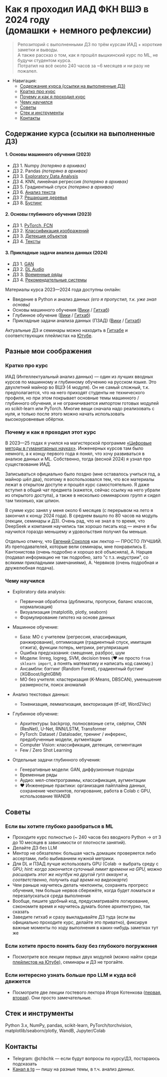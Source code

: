 # Как я проходил ИАД ФКН ВШЭ в 2024 году <br>(домашки + немного рефлексии)
> Репозиторий с выполненными ДЗ по трём курсам ИАД + короткие заметки и выводы.  
> А также рассказ о том, как я прошёл вышкинский курс по ML, не будучи студентом курса.  
> Потратил на всё около 240 часов за ~6 месяцев и ни разу не пожалел.  

- Навигация:
  - [Содержание курса (ссылки на выполненные ДЗ)](#содержание-курса-ссылки-на-выполненные-дз)
  - [Кратко про курс](#кратко-про-курс)
  - [Почему и как я проходил курс](#почему-и-как-я-проходил-этот-курс)
  - [Чему научился](#чему-научился)
  - [Советы](#советы)
  - [Стек и инструменты](#стек-и-инструменты)
  - [Контакты](#контакты)

## Содержание курса (ссылки на выполненные ДЗ)
#### 1. Основы машинного обучения (2023)
- ДЗ 1. Numpy *(потеряно в архивах)*
- ДЗ 2. Pandas *(потеряно в архивах)*
- ДЗ 3. [Exploratory Data Analysis](https://github.com/zhenyacode/hse-iad/tree/main/iad-2-machine-learning/%D0%94%D0%97%203.%20EDA) 
- ДЗ 4. KNN, линейная регрессия *(потеряно в архивах)*
- ДЗ 5. Градиентный спуск *(потеряно в архивах)*
- ДЗ 6. [Анализ текста](https://github.com/zhenyacode/hse-iad/tree/main/iad-2-machine-learning/%D0%94%D0%97%206.%20%D0%A2%D0%B5%D0%BA%D1%81%D1%82%D1%8B)
- ДЗ 7. [Решаюшие деревья](https://github.com/zhenyacode/hse-iad/tree/main/iad-2-machine-learning/%D0%94%D0%97%207.%20%D0%94%D0%B5%D1%80%D0%B5%D0%B2%D1%8C%D1%8F)
- ДЗ 8. [Бустинг](https://github.com/zhenyacode/hse-iad/tree/main/iad-2-machine-learning/%D0%94%D0%97%208.%20%D0%91%D1%83%D1%81%D1%82%D0%B8%D0%BD%D0%B3)


#### 2. Основы глубинного обучения (2023)
- ДЗ 1. [PyTorch, FCN](https://github.com/zhenyacode/hse-iad/tree/main/iad-3-deep-learning/%D0%94%D0%97%201.%20%D0%92%D0%B2%D0%B5%D0%B4%D0%B5%D0%BD%D0%B8%D0%B5%20%D0%B2%20PyTorch%2C%20%D0%BF%D0%BE%D0%BB%D0%BD%D0%BE%D1%81%D0%B2%D1%8F%D0%B7%D0%BD%D1%8B%D0%B5)
- ДЗ 2. [Классификация изображений](https://github.com/zhenyacode/hse-iad/tree/main/iad-3-deep-learning/%D0%94%D0%97%202.%20%D0%9A%D0%BB%D0%B0%D1%81%D1%81%D0%B8%D1%84%D0%B8%D0%BA%D0%B0%D1%86%D0%B8%D1%8F%20%D0%B8%D0%B7%D0%BE%D0%B1%D1%80%D0%B0%D0%B6%D0%B5%D0%BD%D0%B8%D0%B9)
- ДЗ 3. [Детекция объектов](https://github.com/zhenyacode/hse-iad/tree/main/iad-3-deep-learning/%D0%94%D0%97%203.%20%D0%94%D0%B5%D1%82%D0%B5%D0%BA%D1%86%D0%B8%D1%8F)
- ДЗ 4. [Тексты](https://github.com/zhenyacode/hse-iad/tree/main/iad-3-deep-learning/%D0%94%D0%97%204.%20%D0%90%D0%BD%D0%B0%D0%BB%D0%B8%D0%B7%20%D1%82%D0%B5%D0%BA%D1%81%D1%82%D0%BE%D0%B2)

#### 3. Прикладные задачи анализа данных (2024)
- ДЗ 1. [GAN](https://github.com/zhenyacode/hse-iad/tree/main/iad-4-applied-tasks/%D0%94%D0%97%201.%20%D0%93%D0%B5%D0%BD%D0%B5%D1%80%D0%B0%D1%82%D0%B8%D0%B2%D0%BD%D1%8B%D0%B5%20%D0%BC%D0%BE%D0%B4%D0%B5%D0%BB%D0%B8)
- ДЗ 2. [DL Audio](https://github.com/zhenyacode/hse-iad/tree/main/iad-4-applied-tasks/%D0%94%D0%97%202.%20DL%20Audio)
- ДЗ 3. [Временные ряды](https://github.com/zhenyacode/hse-iad/tree/main/iad-4-applied-tasks/%D0%94%D0%97%203.%20%D0%92%D1%80%D0%B5%D0%BC%D0%B5%D0%BD%D0%BD%D1%8B%D0%B5%20%D1%80%D1%8F%D0%B4%D1%8B)
- ДЗ 4. [Рекомендательные системы](https://github.com/zhenyacode/hse-iad/tree/main/iad-4-applied-tasks/%D0%94%D0%97%204.%20%D0%A0%D0%B5%D0%BA%D0%BE%D0%BC%D0%B5%D0%BD%D0%B4%D0%B0%D1%82%D0%B5%D0%BB%D1%8C%D0%BD%D1%8B%D0%B5%20%D1%81%D0%B8%D1%81%D1%82%D0%B5%D0%BC%D1%8B)

Материалы курса 2023—2024 года доступны онлайн:
  - Введение в Python и анализ данных *(его я пропустил, т.к. уже знал основы)*  
  - Основы машинного обучения  ([Вики](http://wiki.cs.hse.ru/Основы_машинного_обучения/2023) / [Гитхаб](https://github.com/hse-ds/iad-intro-ds))
  - Глубинное обучение ([Вики](http://wiki.cs.hse.ru/Основы_глубинного_обучения/2023) / [Гитхаб](https://github.com/hse-ds/iad-deep-learning))
  - Прикладные задачи анализа данных (ПЗАД) ([Вики](http://wiki.cs.hse.ru/Прикладные_задачи_анализа_данных/2024) / [Гитхаб](https://github.com/hse-ds/iad-applied-ds))

Актуальные ДЗ и семинары можно находить в [Гитхабе](https://github.com/hse-ds) и соответствующих плейлистах на [Ютубе](https://www.youtube.com/@hse-cs-lectures/playlists).


## Разные мои соображения

### Кратко про курс
ИАД (Интеллектуальный анализ данных) — один из лучших вводных курсов по машинному и глубинному обучению на русском языке. Это двухлетний майнор во ВШЭ (4 модуля). Он не самый сложный, т.к. предполагается, что на него приходят студенты не технического профиля, но при этом покрывает основные темы машинного / глубинного обучения, и не ограничивается импортом готовых модулей из scikit-learn или PyTorch. Многие вещи сначала надо реализовать с нуля, и только после этого можно начать использовать высокоуровневые обёртки.


### Почему и как я проходил этот курс

В 2023—25 годах я учился на магистерской программе [«Цифровые методы в гуманитарных науках»](https://www.hse.ru/ma/dh/). Инженерных курсов там было немного, а к концу первого года я понял, что хочу развиваться в анализе данных и ML. Собственно, тогда (весной 2024) я узнал про существование ИАД.

Записываться официально было поздно (мне оставалось учиться год, а майнор шёл два), поэтому я воспользовался тем, что все материалы лежат в открытом доступе и прошёл курс самостоятельно. Я даже вступил в общий чат предмета (кажется, сейчас ссылку на него убрали из открытого доступа), а также в несколько семинарских групп и сидел там тихонько, как шпион.

В сумме курс занял у меня около 6 месяцев (с перерывом на лето я закончил к концу 2024 года). В среднем вышло по 80 часов на модуль (лекции, семинары и ДЗ). Очень рад, что не знал в то время, что DeepSeek и компания научились так хорошо писать код — иначе я бы научился гораздо меньшему и удовольствия получил бы меньше.

Отдельно отмечу, что [Евгений Соколов](https://www.hse.ru/staff/esokolov/) как лектор — ПРОСТО ЛУЧШИЙ. Из преподавателей, которые вели семинары, мне понравились Е. Кантонистова (очень подробно и хорошо всё объясняла), А. Нарцев (подавал информацию не так подробно, зато "с т.з. индустрии", со всякими прикладными замечаниями), А. Червяков (очень подробная и дружелюбная подача).


### Чему научился

- Exploratory data analysis:
  - Первичная обработка (дубликаты, пропуски, баланс классов, нормализация)
  - Визуализация (matplotlib, plotly, seaborn)
  - Формулирование гипотез на основе данных

- Машинное обучение:
  - База: МО с учителем (регрессия, классификация, ранжирование), оптимизация (градиентный спуск, имитация отжига), функции потерь, метрики, регуляризация
  - Ошибка предсказания: смещение, разброс, шум
  - Модели: linreg, logreg, SVM, decision trees (❤️ не просто ```from sklearn import```, а понять математику и написать код самому.)
  - Ансамбли: бэггинг (Random Forest), градиентный бустинг (XGBoost/lightGBM)
  - МО без учителя: кластеризация (K-Means, DBSCAN), уменьшение размерности, поиск аномалий
- Анализ текстовых данных:
  - Токенизация, лемматизация, векторизация (tf-idf, Word2Vec)
- Глубинное обучение:
  - Архитектуры: backprop, полносвязные сети, свёртки, CNN (ResNet), U-Net, RNN/LSTM, Transformer
  - PyTorch: Dataset / Dataloader, тренинг / инференс, предобученные модели, аугментации
  - Computer Vision: классификация, детекция, сегментация
  - Few / Zero Shot Learning
- Отдельные задачи глубинного обучения:
  - Генеративные модели: GAN, диффузионные подходы
  - Временные ряды
  - Аудио: мел-спектрограммы, классификация, аугментации
  - ❤️ Инженерные практики: организация пайплайна данных, сохранение чекпоинтов, логирование, работа в Colab с GPU, использование WANDB


## Советы

### Если вы хотите глубоко разобраться в ML

  - Проходите курс полностью (~ 240 часов без вводного Python → от 3 до 10 месяцев в зависимости от плотности занятий). 
  - Делайте ДЗ без LLM 
  - Ментор не обязателен: большая часть домашек проверяется либо ассертами, либо выбиванием нужной метрики.
  - Для DL и ПЗАД лучше использовать GPU (Colab → выбрать среду с GPU; *hint: когда закончится суточный лимит времени на GPU, можно расшарить этот же ноутбук на другой гугл аккаунт и, соответственно, получить ещё время на видеокарте*)
  - Чем раньше научитесь делать чекпоинты, сохранять прогресс обучения, тем больше нервов сбережёте, когда будет ломаться и перезапускаться среда выполнения 
  - Вообще, пишите удобный код, предусматривайте логирование, сэкономите время и научитесь думать более архитектурно, так сказать
  - Заведите гитхаб и сразу выкладывайте ДЗ туда (если вы официально проходите курс, делайте это приватно), фиксируя важные моменты по ходу выполнения в каких-нибудь заметках тут же

### Если хотите просто понять базу без глубокого погружения
  - Посмотрите все лекции первых двух модулей (можно найти среди [плейлистов на Ютубе](https://www.youtube.com/@hse-cs-lectures/playlists)), семинары и ДЗ не трогайте.


### Если интересно узнать больше про LLM и куда всё движется
  - Посмотрите две лекции гостевого лектора Игоря Котенкова ([первая](https://youtu.be/dmOd76gMXlA), [вторая](https://youtu.be/61qK_lLkV3A)). Они просто замечательные.


## Стек и инструменты

Python 3.x, NumPy, pandas, scikit-learn, PyTorch/torchvision, matplotlib/seaborn/plotly, WandB, Jupyter/Colab

## Контакты

-  Telegram: @chbchk — если будут вопросы по курсу/ДЗ, постараюсь подсказать
-  [Канал в tg](http://t.me/chwzh) — пишу на разные темы, в т.ч. анализ данных.
